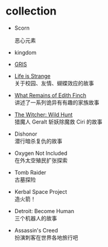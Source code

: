 # collection

- Scorn

  恶心元素

- kingdom

- [GRIS](https://store.steampowered.com/app/683320/GRIS/)

- [Life is Strange](https://store.steampowered.com/app/319630/Life_is_Strange__Episode_1/)   
    关于校园、友情、蝴蝶效应的故事
- [What Remains of Edith Finch](https://store.steampowered.com/app/501300/What_Remains_of_Edith_Finch/)  
    讲述了一系列诡异有有趣的家族故事
- [The Witcher: Wild Hunt](https://store.steampowered.com/app/292030/_3/)  
    猎魔人 Geralt 斩妖除魔救 Ciri 的故事
- Dishonor  
    潜行暗杀复仇的故事
- Oxygen Not Included  
    在外太空殖民扩张探索
- Tomb Raider  
    古墓探险
- Kerbal Space Project  
    造火箭！
- Detroit: Become Human  
    三个机器人的故事
- Assassin's Creed  
  扮演刺客在世界各地旅行吧

